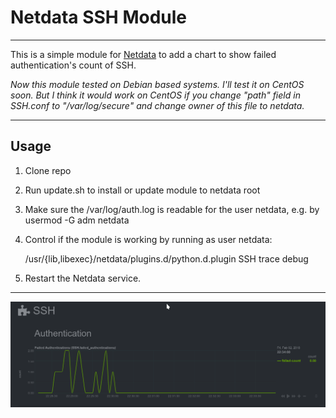 # Netdata SSH Module

----
This is a simple module for [Netdata](https://github.com/firehol/netdata) to add a chart to show failed authentication's count of SSH.

*Now this module tested on Debian based systems. I'll test it on CentOS soon. But I think it would work on CentOS if you  change "path" field in SSH.conf to "/var/log/secure" and change owner of this file to netdata.*

----
## Usage
1. Clone repo

2. Run update.sh to install or update module to netdata root

3. Make sure the /var/log/auth.log is readable for the user netdata, e.g. by 
   usermod -G adm netdata

4. Control if the module is working by running as user netdata:

   /usr/{lib,libexec}/netdata/plugins.d/python.d.plugin SSH trace debug

5. Restart the Netdata service.

---
![screenshot](https://github.com/Yaser-Amiri/netdata-ssh-module/blob/master/screenshot.png "Screenshot")
